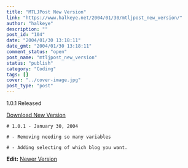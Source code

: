 ```yaml
---
title: "MTLJPost New Version"
link: "https://www.halkeye.net/2004/01/30/mtljpost_new_version/"
author: "halkeye"
description: ""
post_id: "104"
date: "2004/01/30 13:18:11"
date_gmt: "2004/01/30 13:18:11"
comment_status: "open"
post_name: "mtljpost_new_version"
status: "publish"
category: "Coding"
tags: []
cover: "../cover-image.jpg"
post_type: "post"
---
```


1.0.1 Released

[Download New Version](http://www.halkeye.net/files/?file=MTLJPost.tgz)

```
# 1.0.1 - January 30, 2004  

# - Removing needing so many variables  

# - Adding selecting of which blog you want.
```

**Edit:** [Newer Version](http://www.kodekoan.com/project/MTLJPost)
